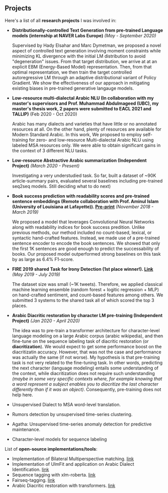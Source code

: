 ## Projects


Here's a list of all **research projects** I was involved in:

* **Distributionally-controlled Text Generation from pre-trained Language models (internship at NAVER Labs Europe)** *(May - September 2020)*


    Supervised by Hady Elsahar and Marc Dymetman, we proposed a novel aspect of controlled text generation involving moment constraints while minimizing KL divergence with the initial LM distribution to avoid "degeneration" issues. From that target distribution, we arrive at at an explicit EBM (Energy-Based Model) representation.  Then, from that optimal representation, we then train the target controlled autoregressive LM through an adaptive distributional variant of Policy Gradient. We show the effectiveness of our approach in mitigating existing biases in pre-trained generative langauge models.


* **Low-resource multi-dialectal Arabic NLU (In collaboration with my master's supervisors and Prof. Muhammad Abdulmageed (UBC), my master's thesis work, 2 papers were submitted to EACL 2021 and TALLIP)** (Feb 2020 - Oct 2020)


    Arabic has many dialects and varieties that have little or no annotated resources at all. On the other hand, plenty of resources are available for Modern Standard Arabic. In this work, We proposed to employ self-training for zero- and low-resource Multi-dialectal Arabic NLU using labeled MSA resources only. We were able to obtain significant gains in the context of 3 different NLU tasks.

* **Low-resource Abstractive Arabic summarization (Independent Project)** *(March 2020 - Present)*


    Investigating a very understudied task. So far, built a dataset of ~90K article-summary pairs, evaluated several baselines including pre-trained seq2seq models. Still deciding what to do next)


* **Book success prediction with readability scores and pre-trained sentence embeddings (Remote collaboration with Prof. Aminul Islam (University of Louisiana at Lafayette)). [Pre-print](https://arxiv.org/abs/2007.11073)** *(November 2018 - March 2019)*

    We proposed a model that leverages Convolutional Neural Networks along with readability indices for book success predition. Unlike previous methods, our method included no count-based, lexical, or syntactic hand-crafted features. Instead, we made use of a pre-trained sentence encoder to encode the book sentences. We showed that only the first 1K sentences are good enough to predict the successability of books. Our proposed model outperformed strong baselines on this task by as large as 6.4% F1-score.

* **FIRE 2019 shared Task for Irony Detection (1st place winner!). [Link](https://www.irit.fr/IDAT2019/)** *(May 2019 - July 2019)*


    The dataset size was small (~1K tweets). Therefore,  we applied classical machine learning ensemble (random forest + logitic regression + MLP) on hand-crafted sentiment, and count-based features among others. We submitted 3 systems to the shared task all of which scored the top 3 places. 



* **Arabic Diacritic restoration by character LM pre-training (Independent Project)** *(Jan 2020 - April 2020)*


    The idea was to pre-train a transformer architecture for character-level language modeling on a large Arabic corpus (arabic wikipedia), and then fine-tune on the sequence labeling task of diacritic restoration (or **diacritization**). We would expect to get some performance boost on the diacritizatin accuracy. However, that was not the case and performance was actually the same (if not worse). My hypothesis is that pre-training task is not very related to the fine-tuning task. In other words, predicting the next character (language modeling) entails some understanding of the context, while diacritization does not require such understanding *(maybe in some very specific contexts where, for example knowing that a word represent a subject enables you to diacritize the last character differently than if it was an object)*. Consequently, pre-training does not help here. 


* Unsupervised Dialect to MSA word-level translation.

* Rumors detection by unsupervised time-series clustering.
* Agatha: Unsupervised time-series anomaly detection for predictive maintenance.
* Character-level models for sequence labeling


List of **open-source implementations/tools**:
* Implementation of Bilateral Multiperspective matching. [link]()
* Implementation of UlmFit and application on Arabic Dialect Identification. [link]()
* Sequence tagging with xlm-roberta. [link]()
* Fairseq-tagging. [link]()
* Arabic Diacritic restoration with transformers. [link](https://github.com/mohammadKhalifa/transformer-diacritization)


